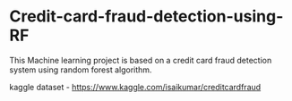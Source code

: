 # Credit-card-fraud-detection-using-RF
This Machine learning project is based on a credit card fraud detection system using random forest algorithm.

kaggle dataset - https://www.kaggle.com/isaikumar/creditcardfraud

